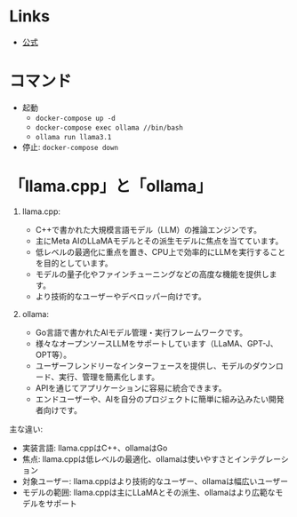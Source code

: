 # Links
- [公式](https://github.com/ollama/ollama?tab=readme-ov-file#running-local-builds)

# コマンド
- 起動
  - `docker-compose up -d`
  - `docker-compose exec ollama //bin/bash`
  - `ollama run llama3.1`
- 停止: `docker-compose down`

# 「llama.cpp」と「ollama」
1. llama.cpp:
   - C++で書かれた大規模言語モデル（LLM）の推論エンジンです。
   - 主にMeta AIのLLaMAモデルとその派生モデルに焦点を当てています。
   - 低レベルの最適化に重点を置き、CPU上で効率的にLLMを実行することを目的としています。
   - モデルの量子化やファインチューニングなどの高度な機能を提供します。
   - より技術的なユーザーやデベロッパー向けです。

2. ollama:
   - Go言語で書かれたAIモデル管理・実行フレームワークです。
   - 様々なオープンソースLLMをサポートしています（LLaMA、GPT-J、OPT等）。
   - ユーザーフレンドリーなインターフェースを提供し、モデルのダウンロード、実行、管理を簡素化します。
   - APIを通じてアプリケーションに容易に統合できます。
   - エンドユーザーや、AIを自分のプロジェクトに簡単に組み込みたい開発者向けです。

主な違い:
- 実装言語: llama.cppはC++、ollamaはGo
- 焦点: llama.cppは低レベルの最適化、ollamaは使いやすさとインテグレーション
- 対象ユーザー: llama.cppはより技術的なユーザー、ollamaは幅広いユーザー
- モデルの範囲: llama.cppは主にLLaMAとその派生、ollamaはより広範なモデルをサポート
